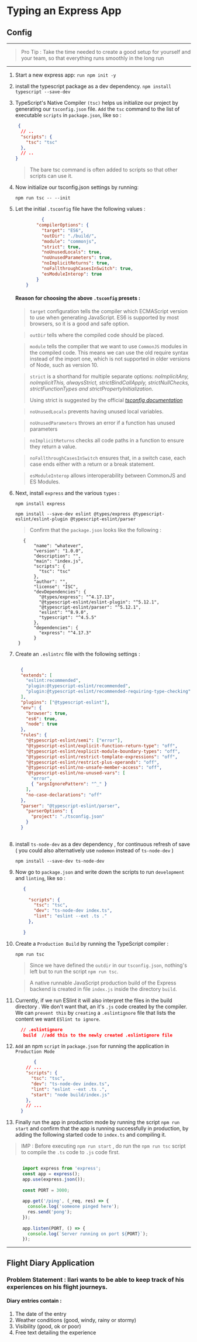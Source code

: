 # Typing an Express App

## Config 

  ---

  > Pro Tip : Take the time needed to create a good setup for yourself and your team, so that everything runs smoothly in the long run

  ---

  1. Start a new express app:
       `run npm init -y`
  1. install the typescript package as a dev dependency.
        `npm install typescript --save-dev`
  
  1. TypeScript's Native Compiler `(tsc)` helps us initialize our project by generating our `tsconfig.json` file. `Add` the `tsc` command to the list of executable `scripts` in `package.json`, like so :

      ```json
       {
        // ..
        "scripts": {
          "tsc": "tsc"
        },
        // ..
      }
      ```

      > The bare tsc command is often added to scripts so that other scripts can use it.

  1. Now initialize our tsconfig.json settings by running:

       `npm run tsc -- --init`
  
  1. Let the initial `.tsconfig` file have the following values :
           
      ```json
                {
              "compilerOptions": {
                "target": "ES6",
                "outDir": "./build/",
                "module": "commonjs",
                "strict": true,
                "noUnusedLocals": true,
                "noUnusedParameters": true,
                "noImplicitReturns": true,
                "noFallthroughCasesInSwitch": true,
                "esModuleInterop": true
              }
          }
      
     ```
     #### Reason for choosing the above `.tsconfig` presets : 

     > `target` configuration tells the compiler which ECMAScript version to use when generating JavaScript. ES6 is supported by most browsers, so it is a good and safe option.
     
     > `outDir` tells where the compiled code should be placed.

     > `module` tells the compiler that we want to use `CommonJS` modules in the compiled code. This means we can use the old require syntax instead of the import one, which is not supported in older versions of Node, such as version 10.

     > `strict` is a shorthand for multiple separate options: _noImplicitAny, noImplicitThis, alwaysStrict, strictBindCallApply, strictNullChecks, strictFunctionTypes and strictPropertyInitialization_.
     >
     > Using strict is suggested by the official *_[tsconfig documentation](https://www.staging-typescript.org/tsconfig#strict)_*

     > `noUnusedLocals` prevents having unused local variables.
     
     > `noUnusedParameters` throws an error if a function has unused parameters

     > `noImplicitReturns` checks all code paths in a function to ensure they return a value.

     > `noFallthroughCasesInSwitch` ensures that, in a switch case, each case ends either with a return or a break statement.

     > `esModuleInterop` allows interoperability between CommonJS and ES Modules.

  1. Next, install `express` and the various `types` :

     `npm install express`  

      `npm install --save-dev eslint @types/express @typescript-eslint/eslint-plugin @typescript-eslint/parser` 

      > Confirm that the `package.json` looks like the following :
          
            {
                "name": "whatever",
                "version": "1.0.0",
                "description": "",
                "main": "index.js",
                "scripts": {
                  "tsc": "tsc"
                },
                "author": "",
                "license": "ISC",
                "devDependencies": {
                  "@types/express": "^4.17.13",
                  "@typescript-eslint/eslint-plugin": "^5.12.1",
                  "@typescript-eslint/parser": "^5.12.1",
                  "eslint": "^8.9.0",
                  "typescript": "^4.5.5"
                },
                "dependencies": {
                  "express": "^4.17.3"
                }
          }
  1.  Create an `.eslintrc` file with the following settings : 
      
      ```json 

        {
        "extends": [
          "eslint:recommended",
          "plugin:@typescript-eslint/recommended",
          "plugin:@typescript-eslint/recommended-requiring-type-checking"
        ],
        "plugins": ["@typescript-eslint"],
        "env": {
          "browser": true,
          "es6": true,
          "node": true
        },
        "rules": {
          "@typescript-eslint/semi": ["error"],
          "@typescript-eslint/explicit-function-return-type": "off",
          "@typescript-eslint/explicit-module-boundary-types": "off",
          "@typescript-eslint/restrict-template-expressions": "off",
          "@typescript-eslint/restrict-plus-operands": "off",
          "@typescript-eslint/no-unsafe-member-access": "off",
          "@typescript-eslint/no-unused-vars": [
            "error",
            { "argsIgnorePattern": "^_" }
          ],
          "no-case-declarations": "off"
        },
        "parser": "@typescript-eslint/parser",
          "parserOptions": {
            "project": "./tsconfig.json"
          }
        }
   
      ```
  1. install `ts-node-dev` as a dev dependency , for continuous refresh of save ( you could also alternatively use `nodemon` instead of `ts-node-dev`  )
   
      `npm install --save-dev ts-node-dev`
  
  1. Now go to `package.json` and write down the scripts to run `development` and `linting`, like so :
     
     ```json
        {
    
          "scripts": {
            "tsc": "tsc",
            "dev": "ts-node-dev index.ts",
            "lint": "eslint --ext .ts ."
          },
         
        }
     ```
   
  1. Create a `Production Build` by running the TypeScript compiler  :
      
      `npm run tsc`
  
       >  Since we have defined the `outdir` in our `tsconfig.json`, nothing's left but to run the script `npm run tsc`.
      
       > A native runnable JavaScript production build of the Express backend is created in file `index.js` inside the directory `build`. 
     
  1.  Currently, if we run ESlint it will also interpret the files in the build  directory .   We don't want that, an it's `.js` code created by the compiler. We can `prevent this` by `creating` a `.eslintignore` file that lists the content we want `ESlint to ignore`.
      
       ```json
         // .eslintignore
          build  //add this to the newly created .eslintignore file
       
       ```
      
  
  1. `Add` an npm `script` in `package.json` for running the application in `Production Mode`
   
      ```json
             {
          // ...
          "scripts": {
            "tsc": "tsc",
            "dev": "ts-node-dev index.ts",
            "lint": "eslint --ext .ts .",
            "start": "node build/index.js"
          },
          // ...
        }
      ```
  1. Finally run the app in production mode by running the script `npm run start` and confirm that the app is running successfully in production, by adding the following started code to `index.ts` and compiling it.
     
  > IMP : Before executing  `npm run start` , do run the `npm run tsc` script to compile the `.ts` code to `.js` code first.
   
  ```javascript
               
        import express from 'express';
        const app = express();
        app.use(express.json());
        
        const PORT = 3000;
        
        app.get('/ping', (_req, res) => {
          console.log('someone pinged here');
          res.send('pong');
        });
        
        app.listen(PORT, () => {
          console.log(`Server running on port ${PORT}`);
        });

  ```

---
## Flight Diary Application 

### Problem Statement : Ilari wants to be able to keep track of his experiences on his flight journeys.

#### Diary entries contain : 

1. The date of the entry
1. Weather conditions (good, windy, rainy or stormy)
1. Visibility (good, ok or poor)
1. Free text detailing the experience